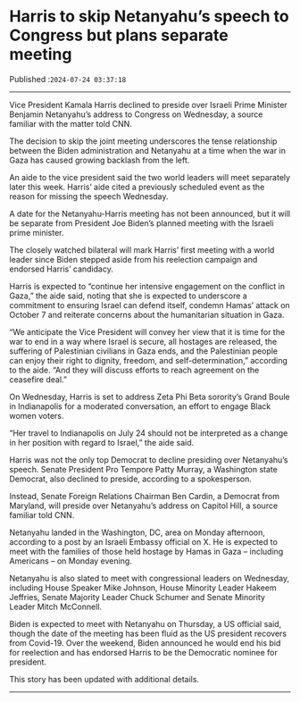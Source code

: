# Harris to skip Netanyahu’s speech to Congress but plans separate meeting

Published :`2024-07-24 03:37:18`

---

Vice President Kamala Harris declined to preside over Israeli Prime Minister Benjamin Netanyahu’s address to Congress on Wednesday, a source familiar with the matter told CNN.

The decision to skip the joint meeting underscores the tense relationship between the Biden administration and Netanyahu at a time when the war in Gaza has caused growing backlash from the left.

An aide to the vice president said the two world leaders will meet separately later this week. Harris’ aide cited a previously scheduled event as the reason for missing the speech Wednesday.

A date for the Netanyahu-Harris meeting has not been announced, but it will be separate from President Joe Biden’s planned meeting with the Israeli prime minister.

The closely watched bilateral will mark Harris’ first meeting with a world leader since Biden stepped aside from his reelection campaign and endorsed Harris’ candidacy.

Harris is expected to “continue her intensive engagement on the conflict in Gaza,” the aide said, noting that she is expected to underscore a commitment to ensuring Israel can defend itself, condemn Hamas’ attack on October 7 and reiterate concerns about the humanitarian situation in Gaza.

“We anticipate the Vice President will convey her view that it is time for the war to end in a way where Israel is secure, all hostages are released, the suffering of Palestinian civilians in Gaza ends, and the Palestinian people can enjoy their right to dignity, freedom, and self-determination,” according to the aide. “And they will discuss efforts to reach agreement on the ceasefire deal.”

On Wednesday, Harris is set to address Zeta Phi Beta sorority’s Grand Boule in Indianapolis for a moderated conversation, an effort to engage Black women voters.

“Her travel to Indianapolis on July 24 should not be interpreted as a change in her position with regard to Israel,” the aide said.

Harris was not the only top Democrat to decline presiding over Netanyahu’s speech. Senate President Pro Tempore Patty Murray, a Washington state Democrat, also declined to preside, according to a spokesperson.

Instead, Senate Foreign Relations Chairman Ben Cardin, a Democrat from Maryland, will preside over Netanyahu’s address on Capitol Hill, a source familiar told CNN.

Netanyahu landed in the Washington, DC, area on Monday afternoon, according to a post by an Israeli Embassy official on X. He is expected to meet with the families of those held hostage by Hamas in Gaza – including Americans – on Monday evening.

Netanyahu is also slated to meet with congressional leaders on Wednesday, including House Speaker Mike Johnson, House Minority Leader Hakeem Jeffries, Senate Majority Leader Chuck Schumer and Senate Minority Leader Mitch McConnell.

Biden is expected to meet with Netanyahu on Thursday, a US official said, though the date of the meeting has been fluid as the US president recovers from Covid-19. Over the weekend, Biden announced he would end his bid for reelection and has endorsed Harris to be the Democratic nominee for president.

This story has been updated with additional details.

---

